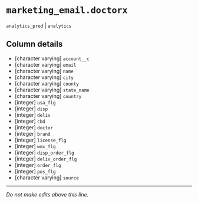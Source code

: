 # `marketing_email.doctorx`
`analytics_prod` | `analytics`

## Column details
* [character varying] `account__c`
* [character varying] `email`
* [character varying] `name`
* [character varying] `city`
* [character varying] `county`
* [character varying] `state_name`
* [character varying] `country`
* [integer]   `usa_flg`
* [integer]   `disp`
* [integer]   `deliv`
* [integer]   `cbd`
* [integer]   `doctor`
* [integer]   `brand`
* [integer]   `license_flg`
* [integer]   `wmx_flg`
* [integer]   `disp_order_flg`
* [integer]   `deliv_order_flg`
* [integer]   `order_flg`
* [integer]   `pos_flg`
* [character varying] `source`

-------------------------------------------------------------------------------
*Do not make edits above this line.*
